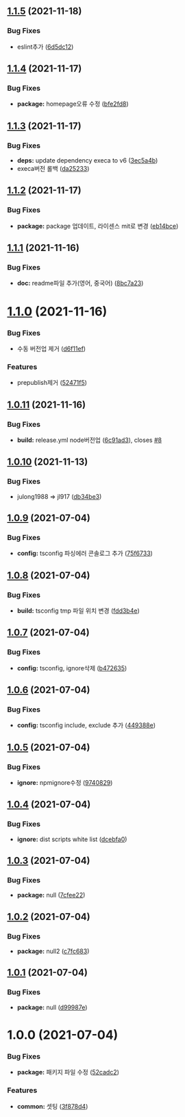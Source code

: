 ## [1.1.5](https://github.com/jl917/jnpkg/compare/v1.1.4...v1.1.5) (2021-11-18)


### Bug Fixes

* eslint추가 ([6d5dc12](https://github.com/jl917/jnpkg/commit/6d5dc12b08c2d2c3c98b6fd647e92de515429112))

## [1.1.4](https://github.com/jl917/jnpkg/compare/v1.1.3...v1.1.4) (2021-11-17)


### Bug Fixes

* **package:** homepage오류 수정 ([bfe2fd8](https://github.com/jl917/jnpkg/commit/bfe2fd8bfaa84272a75ccb12e57a792e8636c7b8))

## [1.1.3](https://github.com/jl917/jnpkg/compare/v1.1.2...v1.1.3) (2021-11-17)


### Bug Fixes

* **deps:** update dependency execa to v6 ([3ec5a4b](https://github.com/jl917/jnpkg/commit/3ec5a4bc41c1f07be3f0f5a8c7767f69911efeeb))
* execa버전 롤백 ([da25233](https://github.com/jl917/jnpkg/commit/da25233dba21fe77165aca21f6020fc452a6ba26))

## [1.1.2](https://github.com/jl917/jnpkg/compare/v1.1.1...v1.1.2) (2021-11-17)


### Bug Fixes

* **package:** package 업데이트, 라이센스 mit로 변경 ([eb14bce](https://github.com/jl917/jnpkg/commit/eb14bcec9f3e413a26f36988d93b54360af526e1))

## [1.1.1](https://github.com/jl917/jnpkg/compare/v1.1.0...v1.1.1) (2021-11-16)


### Bug Fixes

* **doc:** readme파일 추가(영어, 중국어) ([8bc7a23](https://github.com/jl917/jnpkg/commit/8bc7a23bd62db617c813ad8ed7a4ed77677ae3e4))

# [1.1.0](https://github.com/jl917/jnpkg/compare/v1.0.11...v1.1.0) (2021-11-16)


### Bug Fixes

* 수동 버전업 제거 ([d6f11ef](https://github.com/jl917/jnpkg/commit/d6f11ef2145246d1d60d822709be3c206e2f3051))


### Features

* prepublish제거 ([52471f5](https://github.com/jl917/jnpkg/commit/52471f5c3c6bd468897e50f09125f6451025f9b2))

## [1.0.11](https://github.com/jl917/jnpkg/compare/v1.0.10...v1.0.11) (2021-11-16)


### Bug Fixes

* **build:** release.yml node버전업 ([6c91ad3](https://github.com/jl917/jnpkg/commit/6c91ad39ab9ff48d9f351529c70c693e2feb2981)), closes [#8](https://github.com/jl917/jnpkg/issues/8)

## [1.0.10](https://github.com/jl917/jnpkg/compare/v1.0.9...v1.0.10) (2021-11-13)


### Bug Fixes

* julong1988 => jl917 ([db34be3](https://github.com/jl917/jnpkg/commit/db34be3a536ff8386f30c86a9cfc8284bbd97e97))

## [1.0.9](https://github.com/jl917/jnpkg/compare/v1.0.8...v1.0.9) (2021-07-04)


### Bug Fixes

* **config:** tsconfig 파싱에러 콘솔로그 추가 ([75f6733](https://github.com/jl917/jnpkg/commit/75f6733a95a0df5c9689085667d8f9c6129c8eaa))

## [1.0.8](https://github.com/jl917/jnpkg/compare/v1.0.7...v1.0.8) (2021-07-04)


### Bug Fixes

* **build:** tsconfig tmp 파일 위치 변경 ([fdd3b4e](https://github.com/jl917/jnpkg/commit/fdd3b4e7a2ad93108aa5d85acadfeb5d5289d227))

## [1.0.7](https://github.com/jl917/jnpkg/compare/v1.0.6...v1.0.7) (2021-07-04)


### Bug Fixes

* **config:** tsconfig, ignore삭제 ([b472635](https://github.com/jl917/jnpkg/commit/b4726359d7680a3af2a401a8bb5bdbc93c89d7d2))

## [1.0.6](https://github.com/jl917/jnpkg/compare/v1.0.5...v1.0.6) (2021-07-04)


### Bug Fixes

* **config:** tsconfig include, exclude 추가 ([449388e](https://github.com/jl917/jnpkg/commit/449388edefb72d3e2b6b02adb1ece9379fa4555a))

## [1.0.5](https://github.com/jl917/jnpkg/compare/v1.0.4...v1.0.5) (2021-07-04)


### Bug Fixes

* **ignore:** npmignore수정 ([9740829](https://github.com/jl917/jnpkg/commit/9740829a0c8d7e6ba5ff796c0855a3f23e240e41))

## [1.0.4](https://github.com/jl917/jnpkg/compare/v1.0.3...v1.0.4) (2021-07-04)


### Bug Fixes

* **ignore:** dist scripts white list ([dcebfa0](https://github.com/jl917/jnpkg/commit/dcebfa0ddd241923d8c3a872eaab7c01dae4b65c))

## [1.0.3](https://github.com/jl917/jnpkg/compare/v1.0.2...v1.0.3) (2021-07-04)


### Bug Fixes

* **package:** null ([7cfee22](https://github.com/jl917/jnpkg/commit/7cfee224c1b0964ffd6ef0ef82168cd506e2a0d6))

## [1.0.2](https://github.com/jl917/jnpkg/compare/v1.0.1...v1.0.2) (2021-07-04)


### Bug Fixes

* **package:** null2 ([c7fc683](https://github.com/jl917/jnpkg/commit/c7fc68312573fa0d004f16a29d2e3abba516f6e0))

## [1.0.1](https://github.com/jl917/jnpkg/compare/v1.0.0...v1.0.1) (2021-07-04)


### Bug Fixes

* **package:** null ([d99987e](https://github.com/jl917/jnpkg/commit/d99987eafce58eafaabd2982724f9fad547bbede))

# 1.0.0 (2021-07-04)


### Bug Fixes

* **package:** 패키지 파일 수정 ([52cadc2](https://github.com/jl917/jnpkg/commit/52cadc20ee3c64df493d1ee1d17cd002aa5d4d9e))


### Features

* **common:** 셋팅 ([3f878d4](https://github.com/jl917/jnpkg/commit/3f878d4b2ca1a582ffc6240ad1f07a8e4fdb318b))
